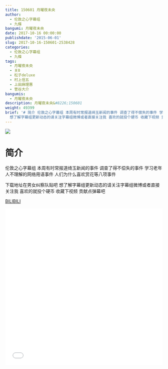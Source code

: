 ```yaml
---
title: 150601 月曜夜未央
author:
  - 伦敦之心字幕组
  - 九條
bangumi: 月曜夜未央
date: 2017-10-16 00:00:00
publishdate: '2015-06-01'
slug: 2017-10-16-150601-2538428
categories:
  - 伦敦之心字幕组
  - 九條
tags:
  - 月曜夜未央
  - 关8
  - 松子deluxe
  - 村上信五
  - 上田麻理惠
  - 菅谷大介
bangumis:
  - 月曜夜未央
description: 月曜夜未央&#8226;150601
weight: 49399
brief: '# 简介 伦敦之心字幕组 本周有时常报道绮玉新闻的事件 调查了得不偿失的事件 学习老年人不理解的网络用语事件 人们为什么喜欢赏花等八项事件 下载地址在男女纠察队贴吧
  想了解字幕组更新动态的请关注字幕组微博或者直接关注我 喜欢的就投个硬币 收藏下视频 贡献点弹幕吧'
---
```


![](https://i.imgur.com/lHifGbD.jpg)

# 简介  
伦敦之心字幕组 本周有时常报道绮玉新闻的事件 调查了得不偿失的事件 学习老年人不理解的网络用语事件 人们为什么喜欢赏花等八项事件 


下载地址在男女纠察队贴吧 想了解字幕组更新动态的请关注字幕组微博或者直接关注我 喜欢的就投个硬币 收藏下视频 贡献点弹幕吧

  [BILIBILI](https://www.bilibili.com/video/av2538428/)


<div class="vcontainer">  <iframe class='video' src="//www.bilibili.com/blackboard/player.html?aid=2538428" width="100%" height="500" frameborder="0" allowfullscreen="allowfullscreen"></iframe></div>
